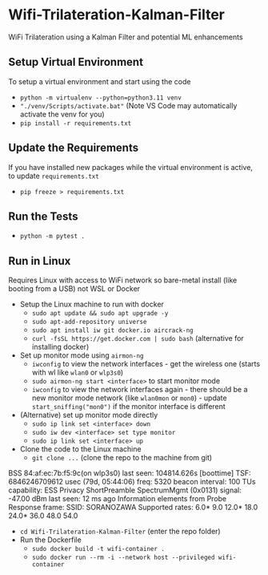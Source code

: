 # Wifi-Trilateration-Kalman-Filter
WiFi Trilateration using a Kalman Filter and potential ML enhancements

## Setup Virtual Environment
To setup a virtual environment and start using the code
* `python -m virtualenv --python=python3.11 venv`
* `"./venv/Scripts/activate.bat"` (Note VS Code may automatically activate the venv for you)
* `pip install -r requirements.txt`

## Update the Requirements
If you have installed new packages while the virtual environment is active, to update `requirements.txt`
* `pip freeze > requirements.txt`

## Run the Tests
* `python -m pytest .`

## Run in Linux
Requires Linux with access to WiFi network so bare-metal install (like booting from a USB) not WSL or Docker
* Setup the Linux machine to run with docker
  * `sudo apt update && sudo apt upgrade -y`
  * `sudo apt-add-repository universe`
  * `sudo apt install iw git docker.io aircrack-ng`
  * `curl -fsSL https://get.docker.com | sudo bash` (alternative for installing docker)
* Set up monitor mode using `airmon-ng`
  * `iwconfig` to view the network interfaces - get the wireless one (starts with wl like `wlan0` or `wlp3s0`)
  * `sudo airmon-ng start <interface>` to start monitor mode
  * `iwconfig` to view the network interfaces again - there should be a new monitor mode network (like `wlan0mon` or `mon0`) - update `start_sniffing("mon0")` if the monitor interface is different
* (Alternative) set up monitor mode directly
  * `sudo ip link set <interface> down`
  * `sudo iw dev <interface> set type monitor`
  * `sudo ip link set <interface> up`
* Clone the code to the Linux machine
  * `git clone ...` (clone the repo to the machine from git)

BSS 84:af:ec:7b:f5:9c(on wlp3s0)
	last seen: 104814.626s [boottime]
	TSF: 6846246709612 usec (79d, 05:44:06)
	freq: 5320
	beacon interval: 100 TUs
	capability: ESS Privacy ShortPreamble SpectrumMgmt (0x0131)
	signal: -47.00 dBm
	last seen: 12 ms ago
	Information elements from Probe Response frame:
	SSID: SORANOZAWA
	Supported rates: 6.0* 9.0 12.0* 18.0 24.0* 36.0 48.0 54.0 
  * `cd Wifi-Trilateration-Kalman-Filter` (enter the repo folder)
* Run the Dockerfile
  * `sudo docker build -t wifi-container .`
  * `sudo docker run --rm -i --network host --privileged wifi-container`
